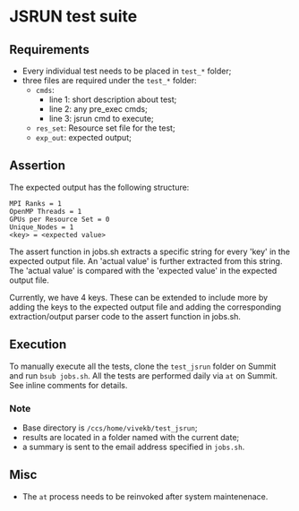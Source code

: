# JSRUN test suite

## Requirements

* Every individual test needs to be placed in ```test_*``` folder;
* three files are required under the ```test_*``` folder:
  * ```cmds```:
    * line 1: short description about test;
    * line 2: any pre_exec cmds;
    * line 3: jsrun cmd to execute;
  * ```res_set```: Resource set file for the test;
  * ```exp_out```: expected output;

## Assertion

The expected output has the following structure:

```
MPI Ranks = 1
OpenMP Threads = 1
GPUs per Resource Set = 0
Unique_Nodes = 1
<key> = <expected value>
```

The assert function in jobs.sh extracts a specific string for every 'key' in the
expected output file. An 'actual value' is further extracted from this string. 
The 'actual value' is compared with the 'expected value' in the expected output
file.

Currently, we have 4 keys. These can be extended to include more by adding the
keys to the expected output file and adding the corresponding extraction/output
parser code to the assert function in jobs.sh.

## Execution

To manually execute all the tests, clone the ```test_jsrun``` folder on Summit
and run ```bsub jobs.sh```. All the tests are performed daily via ```at``` on
Summit. See inline comments for details.

### Note

* Base directory is ```/ccs/home/vivekb/test_jsrun```;
* results are located in a folder named with the current date;
* a summary is sent to the email address specified in ```jobs.sh```.

## Misc

* The ```at``` process needs to be reinvoked after system maintenenace.

